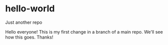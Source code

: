 # hello-world
Just another repo

Hello everyone! This is my first change in a branch of a main repo. We'll see how this goes.
Thanks!